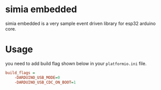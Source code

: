 # simia embedded

simia embedded is a very sample event driven library for esp32 arduino core.

# Usage

you need to add build flag shown below in your `platformio.ini` file.
```ini
build_flags = 
    -DARDUINO_USB_MODE=0
    -DARDUINO_USB_CDC_ON_BOOT=1
```